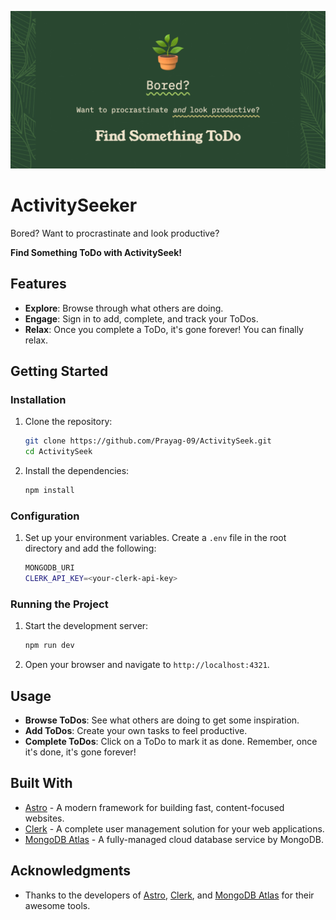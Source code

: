 ![Bored? Want to procrastinate and look productive? Find Something ToDo.](og.png)

# ActivitySeeker

Bored? Want to procrastinate and look productive? 

**Find Something ToDo with ActivitySeek!**

## Features

- **Explore**: Browse through what others are doing.
- **Engage**: Sign in to add, complete, and track your ToDos.
- **Relax**: Once you complete a ToDo, it's gone forever! You can finally relax.

## Getting Started

### Installation

1. Clone the repository:

    ```bash
    git clone https://github.com/Prayag-09/ActivitySeek.git
    cd ActivitySeek
    ```

2. Install the dependencies:

    ```bash
    npm install
    ```

### Configuration

1. Set up your environment variables. Create a `.env` file in the root directory and add the following:

    ```bash
    MONGODB_URI
    CLERK_API_KEY=<your-clerk-api-key>
    ```

### Running the Project

1. Start the development server:

    ```bash
    npm run dev
    ```

2. Open your browser and navigate to `http://localhost:4321`.

## Usage

- **Browse ToDos**: See what others are doing to get some inspiration.
- **Add ToDos**: Create your own tasks to feel productive.
- **Complete ToDos**: Click on a ToDo to mark it as done. Remember, once it's done, it's gone forever!

## Built With

- [Astro](https://astro.build) - A modern framework for building fast, content-focused websites.
- [Clerk](https://clerk.com) - A complete user management solution for your web applications.
- [MongoDB Atlas](https://www.mongodb.com/atlas) - A fully-managed cloud database service by MongoDB.

## Acknowledgments

- Thanks to the developers of [Astro](https://astro.build), [Clerk](https://clerk.com), and [MongoDB Atlas](https://www.mongodb.com/atlas) for their awesome tools.
